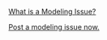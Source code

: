 [What is a Modeling Issue?](../Odp/WhatIsAModelingIssue.md "Odp:WhatIsAModelingIssue") 




  





  





[Post a modeling issue now.](../Community/PostModelingIssue.md "Community:PostModelingIssue")